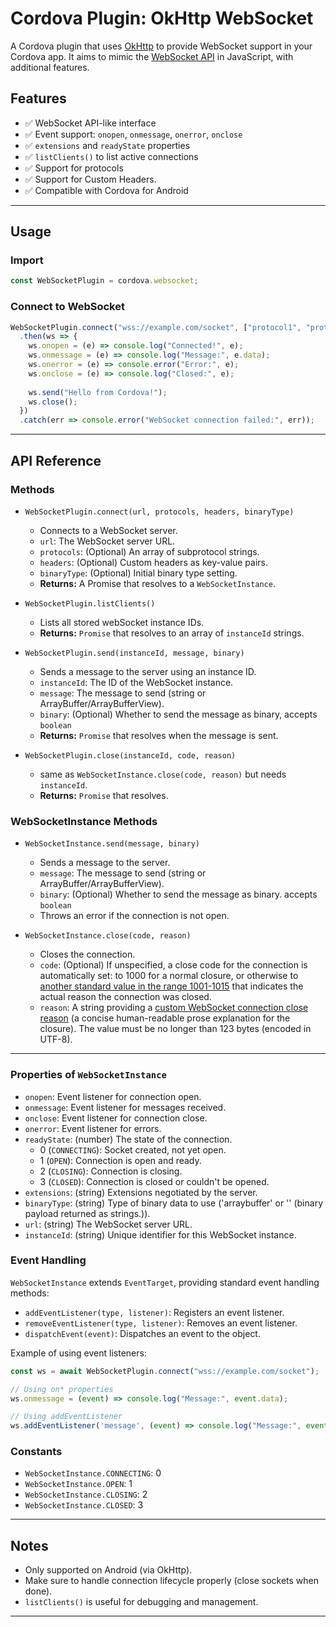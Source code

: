# Cordova Plugin: OkHttp WebSocket

A Cordova plugin that uses [OkHttp](https://square.github.io/okhttp/) to provide WebSocket support in your Cordova app.
It aims to mimic the [WebSocket API](https://developer.mozilla.org/en-US/docs/Web/API/WebSocket) in JavaScript, with additional features.

## Features

* ✅ WebSocket API-like interface
* ✅ Event support: `onopen`, `onmessage`, `onerror`, `onclose`
* ✅ `extensions` and `readyState` properties
* ✅ `listClients()` to list active connections
* ✅ Support for protocols
* ✅ Support for Custom Headers.
* ✅ Compatible with Cordova for Android

---

## Usage

### Import

```javascript
const WebSocketPlugin = cordova.websocket;
```

### Connect to WebSocket

```javascript
WebSocketPlugin.connect("wss://example.com/socket", ["protocol1", "protocol2"], headers)
  .then(ws => {
    ws.onopen = (e) => console.log("Connected!", e);
    ws.onmessage = (e) => console.log("Message:", e.data);
    ws.onerror = (e) => console.error("Error:", e);
    ws.onclose = (e) => console.log("Closed:", e);
    
    ws.send("Hello from Cordova!");
    ws.close();
  })
  .catch(err => console.error("WebSocket connection failed:", err));
```

---

## API Reference

### Methods

* `WebSocketPlugin.connect(url, protocols, headers, binaryType)`
    * Connects to a WebSocket server.
    * `url`: The WebSocket server URL.
    * `protocols`: (Optional) An array of subprotocol strings.
    * `headers`: (Optional) Custom headers as key-value pairs.
    * `binaryType`: (Optional) Initial binary type setting.
    * **Returns:** A Promise that resolves to a `WebSocketInstance`.

* `WebSocketPlugin.listClients()`
    * Lists all stored webSocket instance IDs.
    * **Returns:** `Promise` that resolves to an array of `instanceId` strings.

* `WebSocketPlugin.send(instanceId, message, binary)`
    * Sends a message to the server using an instance ID.
    * `instanceId`: The ID of the WebSocket instance.
    * `message`: The message to send (string or ArrayBuffer/ArrayBufferView).
    * `binary`: (Optional) Whether to send the message as binary, accepts `boolean`
    * **Returns:** `Promise` that resolves when the message is sent.

* `WebSocketPlugin.close(instanceId, code, reason)`
    * same as `WebSocketInstance.close(code, reason)` but needs `instanceId`.
    * **Returns:** `Promise` that resolves.

### WebSocketInstance Methods

* `WebSocketInstance.send(message, binary)`
    * Sends a message to the server.
    * `message`: The message to send (string or ArrayBuffer/ArrayBufferView).
    * `binary`: (Optional) Whether to send the message as binary. accepts `boolean`
    * Throws an error if the connection is not open.

* `WebSocketInstance.close(code, reason)`
    * Closes the connection.
    * `code`: (Optional) If unspecified, a close code for the connection is automatically set: to 1000 for a normal closure, or otherwise to [another standard value in the range 1001-1015](https://www.rfc-editor.org/rfc/rfc6455.html#section-7.4.1) that indicates the actual reason the connection was closed.
    * `reason`: A string providing a [custom WebSocket connection close reason](https://www.rfc-editor.org/rfc/rfc6455.html#section-7.1.6) (a concise human-readable prose explanation for the closure). The value must be no longer than 123 bytes (encoded in UTF-8).

---

### Properties of `WebSocketInstance`

* `onopen`: Event listener for connection open.
* `onmessage`: Event listener for messages received.
* `onclose`: Event listener for connection close.
* `onerror`: Event listener for errors.
* `readyState`: (number) The state of the connection.
    * 0 (`CONNECTING`): Socket created, not yet open.
    * 1 (`OPEN`): Connection is open and ready.
    * 2 (`CLOSING`): Connection is closing.
    * 3 (`CLOSED`): Connection is closed or couldn't be opened.
* `extensions`: (string) Extensions negotiated by the server.
* `binaryType`: (string) Type of binary data to use ('arraybuffer' or '' (binary payload returned as strings.)).
* `url`: (string) The WebSocket server URL.
* `instanceId`: (string) Unique identifier for this WebSocket instance.

### Event Handling

`WebSocketInstance` extends `EventTarget`, providing standard event handling methods:

* `addEventListener(type, listener)`: Registers an event listener.
* `removeEventListener(type, listener)`: Removes an event listener.
* `dispatchEvent(event)`: Dispatches an event to the object.

Example of using event listeners:
```javascript
const ws = await WebSocketPlugin.connect("wss://example.com/socket");

// Using on* properties
ws.onmessage = (event) => console.log("Message:", event.data);

// Using addEventListener
ws.addEventListener('message', (event) => console.log("Message:", event.data));
```

### Constants

* `WebSocketInstance.CONNECTING`: 0
* `WebSocketInstance.OPEN`: 1
* `WebSocketInstance.CLOSING`: 2
* `WebSocketInstance.CLOSED`: 3

---

## Notes

* Only supported on Android (via OkHttp).
* Make sure to handle connection lifecycle properly (close sockets when done).
* `listClients()` is useful for debugging and management.
---